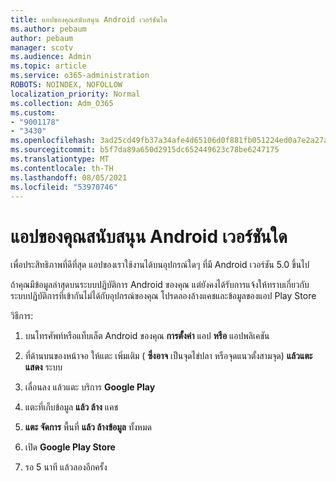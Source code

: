 ```yaml
---
title: แอปของคุณสนับสนุน Android เวอร์ชันใด
ms.author: pebaum
author: pebaum
manager: scotv
ms.audience: Admin
ms.topic: article
ms.service: o365-administration
ROBOTS: NOINDEX, NOFOLLOW
localization_priority: Normal
ms.collection: Adm_O365
ms.custom:
- "9001178"
- "3430"
ms.openlocfilehash: 3ad25cd49fb37a34afe4d65106d0f881fb051224ed0a7e2a27a1fd2f52645433
ms.sourcegitcommit: b5f7da89a650d2915dc652449623c78be6247175
ms.translationtype: MT
ms.contentlocale: th-TH
ms.lasthandoff: 08/05/2021
ms.locfileid: "53970746"
---
```

# <a name="what-version-of-android-does-your-app-support"></a>แอปของคุณสนับสนุน Android เวอร์ชันใด

เพื่อประสิทธิภาพที่ดีที่สุด แอปของเราใช้งานได้บนอุปกรณ์ใดๆ ที่มี Android เวอร์ชัน 5.0 ขึ้นไป

ถ้าคุณมีข้อมูลล่าสุดบนระบบปฏิบัติการ Android ของคุณ แต่ยังคงได้รับการแจ้งให้ทราบเกี่ยวกับระบบปฏิบัติการที่เข้ากันไม่ได้กับอุปกรณ์ของคุณ โปรดลองล้างแคชและข้อมูลของแอป Play Store

วิธีการ: 

1. บนโทรศัพท์หรือแท็บเล็ต Android ของคุณ **การตั้งค่า** แอป **หรือ** แอปพลิเคชัน

2. ที่ด้านบนของหน้าจอ ให้แตะ เพิ่มเติม ( **ซึ่งอาจ** เป็นจุดไข่ปลา หรือจุดแนวตั้งสามจุด) **แล้วแตะ แสดง** ระบบ 

3. เลื่อนลง แล้วแตะ บริการ **Google Play** 

4. แตะที่เก็บข้อมูล **แล้ว ล้าง** แคช 

5. **แตะ จัดการ** พื้นที่ **แล้ว ล้างข้อมูล** ทั้งหมด 

6. เปิด **Google Play Store** 

7. รอ 5 นาที แล้วลองอีกครั้ง 